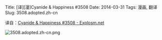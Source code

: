 Title: [译][漫]Cyanide & Happiness #3508
Date: 2014-03-31
Tags: 漫画, 翻译
Slug: 3508.adopted.zh-cn

译自：[Cyanide & Happiness #3508 - Explosm.net](http://explosm.net/comics/3508/)


![3508.adopted.zh-cn.png](/static/images/comics/3508.adopted.zh-cn.png)

